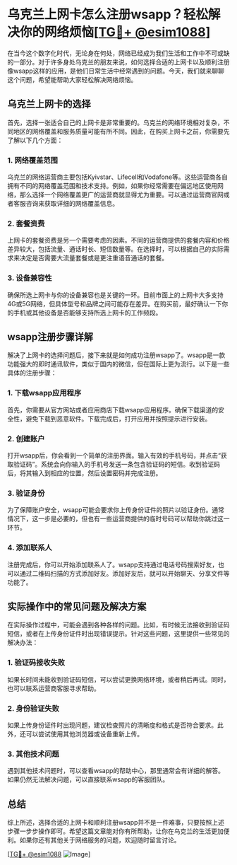 # 乌克兰上网卡怎么注册wsapp？轻松解决你的网络烦恼[[TG💪+ @esim1088](https://t.me/s/esim1088)]

在当今这个数字化时代，无论身在何处，网络已经成为我们生活和工作中不可或缺的一部分。对于许多身处乌克兰的朋友来说，如何选择合适的上网卡以及顺利注册像wsapp这样的应用，是他们日常生活中经常遇到的问题。今天，我们就来聊聊这个问题，希望能帮助大家轻松解决网络烦恼。

## 乌克兰上网卡的选择

首先，选择一张适合自己的上网卡是非常重要的。乌克兰的网络环境相对复杂，不同地区的网络覆盖和服务质量可能有所不同。因此，在购买上网卡之前，你需要先了解以下几个方面：

### 1. 网络覆盖范围

乌克兰的网络运营商主要包括Kyivstar、Lifecell和Vodafone等。这些运营商各自拥有不同的网络覆盖范围和技术支持。例如，如果你经常需要在偏远地区使用网络，那么选择一个网络覆盖更广的运营商就显得尤为重要。可以通过运营商官网或者客服咨询来获取详细的网络覆盖信息。

### 2. 套餐资费

上网卡的套餐资费是另一个需要考虑的因素。不同的运营商提供的套餐内容和价格差异较大，包括流量、通话时长、短信数量等。在选择时，可以根据自己的实际需求来决定是否需要大流量套餐或是更注重语音通话的套餐。

### 3. 设备兼容性

确保所选上网卡与你的设备兼容也是关键的一环。目前市面上的上网卡大多支持4G或5G网络，但具体型号和品牌之间可能存在差异。在购买前，最好确认一下你的手机或其他设备是否能够支持所选上网卡的工作频段。

## wsapp注册步骤详解

解决了上网卡的选择问题后，接下来就是如何成功注册wsapp了。wsapp是一款功能强大的即时通讯软件，类似于国内的微信，但在国际上更为流行。以下是一些具体的注册步骤：

### 1. 下载wsapp应用程序

首先，你需要从官方网站或者应用商店下载wsapp应用程序。确保下载渠道的安全性，避免下载到恶意软件。下载完成后，打开应用并按照提示进行安装。

### 2. 创建账户

打开wsapp后，你会看到一个简单的注册界面。输入有效的手机号码，并点击“获取验证码”。系统会向你输入的手机号发送一条包含验证码的短信。收到验证码后，将其输入到相应的位置，然后设置密码并完成注册。

### 3. 验证身份

为了保障账户安全，wsapp可能会要求你上传身份证件的照片以验证身份。通常情况下，这一步是必要的，但也有一些运营商提供的临时号码可以帮助你跳过这一环节。

### 4. 添加联系人

注册完成后，你可以开始添加联系人了。wsapp支持通过电话号码搜索好友，也可以通过二维码扫描的方式添加好友。添加好友后，就可以开始聊天、分享文件等功能了。

## 实际操作中的常见问题及解决方案

在实际操作过程中，可能会遇到各种各样的问题。比如，有时候无法接收到验证码短信，或者在上传身份证件时出现错误提示。针对这些问题，这里提供一些常见的解决办法：

### 1. 验证码接收失败

如果长时间未能收到验证码短信，可以尝试更换网络环境，或者稍后再试。同时，也可以联系运营商客服寻求帮助。

### 2. 身份验证失败

如果上传身份证件时出现问题，建议检查照片的清晰度和格式是否符合要求。此外，还可以尝试使用其他浏览器或设备重新上传。

### 3. 其他技术问题

遇到其他技术问题时，可以查看wsapp的帮助中心，那里通常会有详细的解答。如果仍然无法解决问题，可以直接联系wsapp的客服团队。

## 总结

综上所述，选择合适的上网卡和顺利注册wsapp并不是一件难事，只要按照上述步骤一步步操作即可。希望这篇文章能对你有所帮助，让你在乌克兰的生活更加便利。如果你还有其他关于网络服务的问题，欢迎随时留言讨论。

[[TG💪+ @esim1088](https://t.me/s/esim1088) ![Image](https://i.postimg.cc/4NQfJmqS/Snipaste-2025-05-13-00-14-12.png)]